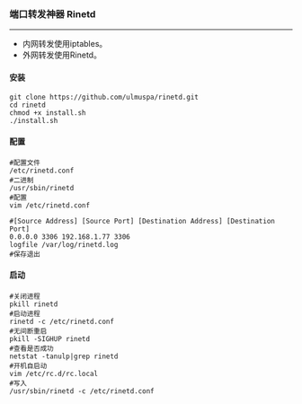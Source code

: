 ### 端口转发神器 Rinetd

---

- 内网转发使用iptables。
- 外网转发使用Rinetd。



#### 安装

```shell
git clone https://github.com/ulmuspa/rinetd.git
cd rinetd
chmod +x install.sh
./install.sh
```

#### 配置

```shell
#配置文件
/etc/rinetd.conf
#二进制
/usr/sbin/rinetd
#配置
vim /etc/rinetd.conf

#[Source Address] [Source Port] [Destination Address] [Destination Port]
0.0.0.0 3306 192.168.1.77 3306
logfile /var/log/rinetd.log
#保存退出
```

#### 启动

```shell
#关闭进程
pkill rinetd
#启动进程
rinetd -c /etc/rinetd.conf
#无间断重启
pkill -SIGHUP rinetd
#查看是否成功
netstat -tanulp|grep rinetd
#开机自启动
vim /etc/rc.d/rc.local
#写入
/usr/sbin/rinetd -c /etc/rinetd.conf
```

